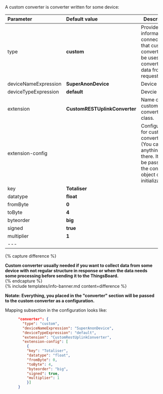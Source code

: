 A custom converter is converter written for some device:



|**Parameter**|**Default value**|**Description**|
|:-|:-|-
| type                        | **custom**                      | Provides information to connector that custom converter will be uses for converting data from request.                            |
| deviceNameExpression        | **SuperAnonDevice**             | Device name.                                                                                                                      |
| deviceTypeExpression        | **default**                     | Devcie type.                                                                                                                      |
| extension                   | **CustomRESTUplinkConverter**   | Name of custom converter class.                                                                                                   |
| extension-config            |                                 | Configuration, for custom converter (You can put anything, there. It will be passed to the converter object on initialization).   |
|   key                       | **Totaliser**                   |                                                                                                                                   |
|   datatype                  | **float**                       |                                                                                                                                   |
|   fromByte                  | **0**                           |                                                                                                                                   |
|   toByte                    | **4**                           |                                                                                                                                   |
|   byteorder                 | **big**                         |                                                                                                                                   |
|   signed                    | **true**                        |                                                                                                                                   |
|   multiplier                | **1**                           |                                                                                                                                   | 
|--- 

{% capture difference %}
<br>
  
**Custom converter usually needed if you want to collect data from some device with not regular structure in response or when the data needs some processing before sending it to the ThingsBoard.**  
{% endcapture %}  
{% include templates/info-banner.md content=difference %}  

**Notate: Everything, you placed in the "converter" section will be passed to the custom converter as a configuration.**  

Mapping subsection in the configuration looks like:  

```json
      "converter": {
        "type": "custom",
        "deviceNameExpression": "SuperAnonDevice",
        "deviceTypeExpression": "default",
        "extension": "CustomRestUplinkConverter",
        "extension-config": [
          {
          "key": "Totaliser",
          "datatype": "float",
          "fromByte": 0,
          "toByte": 4,
          "byteorder": "big",
          "signed": true,
          "multiplier": 1
          }]
      }
```
